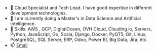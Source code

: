- 👋 Cloud Specialist and Tech Lead. I have good expertise in different development technologies.
- 👀 I am currently doing a Master's in Data Science and Artificial Intelligence.
- 🌱 Skills:  AWS , GCP, DigitalOcean, OVH Cloud, Clouding.io, Servers, Python, JavaScript, Go, Scala, Django, Docker, PyQT5, Git, Linux, PostgreSQL, SQL Server, ERP, Odoo, Power BI, Big Data, Jira, etc.
- 📫 <a href="mailto:">Email</a>


<!---
- 📫 How to reach me ...
--->
